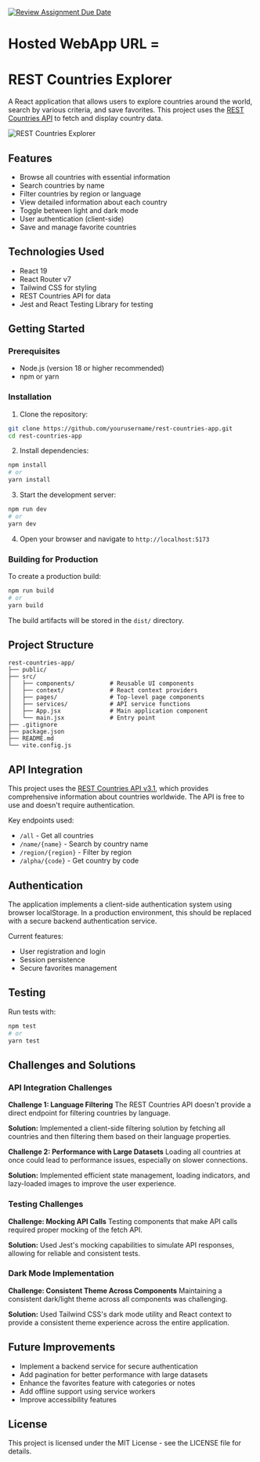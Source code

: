 [![Review Assignment Due Date](https://classroom.github.com/assets/deadline-readme-button-22041afd0340ce965d47ae6ef1cefeee28c7c493a6346c4f15d667ab976d596c.svg)](https://classroom.github.com/a/mNaxAqQD)

# Hosted WebApp URL = 
# REST Countries Explorer

A React application that allows users to explore countries around the world, search by various criteria, and save favorites. This project uses the [REST Countries API](https://restcountries.com/) to fetch and display country data.

![REST Countries Explorer](./screenshots/app-screenshot.png)

## Features

- Browse all countries with essential information
- Search countries by name
- Filter countries by region or language
- View detailed information about each country
- Toggle between light and dark mode
- User authentication (client-side)
- Save and manage favorite countries

## Technologies Used

- React 19
- React Router v7
- Tailwind CSS for styling
- REST Countries API for data
- Jest and React Testing Library for testing

## Getting Started

### Prerequisites

- Node.js (version 18 or higher recommended)
- npm or yarn

### Installation

1. Clone the repository:

```bash
git clone https://github.com/yourusername/rest-countries-app.git
cd rest-countries-app
```

2. Install dependencies:

```bash
npm install
# or
yarn install
```

3. Start the development server:

```bash
npm run dev
# or
yarn dev
```

4. Open your browser and navigate to `http://localhost:5173`

### Building for Production

To create a production build:

```bash
npm run build
# or
yarn build
```

The build artifacts will be stored in the `dist/` directory.

## Project Structure

```
rest-countries-app/
├── public/
├── src/
│   ├── components/          # Reusable UI components
│   ├── context/             # React context providers
│   ├── pages/               # Top-level page components
│   ├── services/            # API service functions
│   ├── App.jsx              # Main application component
│   └── main.jsx             # Entry point
├── .gitignore
├── package.json
├── README.md
└── vite.config.js
```

## API Integration

This project uses the [REST Countries API v3.1](https://restcountries.com/v3.1/), which provides comprehensive information about countries worldwide. The API is free to use and doesn't require authentication.

Key endpoints used:

- `/all` - Get all countries
- `/name/{name}` - Search by country name
- `/region/{region}` - Filter by region
- `/alpha/{code}` - Get country by code

## Authentication

The application implements a client-side authentication system using browser localStorage. In a production environment, this should be replaced with a secure backend authentication service.

Current features:

- User registration and login
- Session persistence
- Secure favorites management

## Testing

Run tests with:

```bash
npm test
# or
yarn test
```

## Challenges and Solutions

### API Integration Challenges

**Challenge 1: Language Filtering**
The REST Countries API doesn't provide a direct endpoint for filtering countries by language.

**Solution:**
Implemented a client-side filtering solution by fetching all countries and then filtering them based on their language properties.

**Challenge 2: Performance with Large Datasets**
Loading all countries at once could lead to performance issues, especially on slower connections.

**Solution:**
Implemented efficient state management, loading indicators, and lazy-loaded images to improve the user experience.

### Testing Challenges

**Challenge: Mocking API Calls**
Testing components that make API calls required proper mocking of the fetch API.

**Solution:**
Used Jest's mocking capabilities to simulate API responses, allowing for reliable and consistent tests.

### Dark Mode Implementation

**Challenge: Consistent Theme Across Components**
Maintaining a consistent dark/light theme across all components was challenging.

**Solution:**
Used Tailwind CSS's dark mode utility and React context to provide a consistent theme experience across the entire application.

## Future Improvements

- Implement a backend service for secure authentication
- Add pagination for better performance with large datasets
- Enhance the favorites feature with categories or notes
- Add offline support using service workers
- Improve accessibility features

## License

This project is licensed under the MIT License - see the LICENSE file for details.
